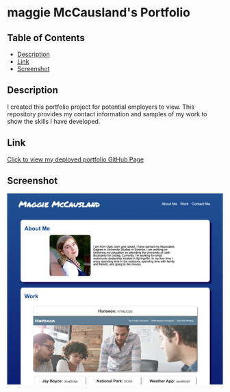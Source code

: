 # maggie McCausland's Portfolio

## Table of Contents
- [Description](#description)
- [Link](#link)
- [Screenshot](#screenshot)

## Description
I created this portfolio project for potential employers to view. This repository provides my contact information and samples of my work to show the skills I have developed.

## Link
[Click to view my deployed portfolio GitHub Page](https://maggiemcc.github.io/maggie-portfolio/)

## Screenshot
![](/assets/images/screenshot.png)